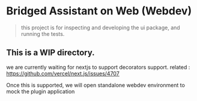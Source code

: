 # Bridged Assistant on Web (Webdev)
> this project is for inspecting and developing the ui package, and running the tests.

## This is a WIP directory.
we are currently waiting for nextjs to support decorators support. related : https://github.com/vercel/next.js/issues/4707

Once this is supported, we will open standalone webdev environment to mock the plugin application